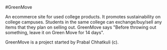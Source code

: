 #GreenMove

An ecommerce site for used college products. It promotes sustainability on college campuses.
Students in the same college can exchange/buy/sell any items that they plan on selling out.
GreenMove says "Before throwing out something, leave it on Green Move for 14 days".


GreenMove is a project started by Prabal Chhatkuli (c).
